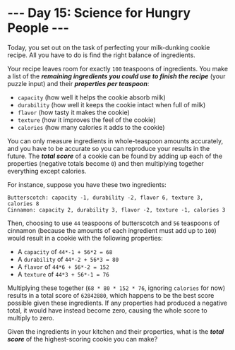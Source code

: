 # --- Day 15: Science for Hungry People ---

Today, you set out on the task of perfecting your milk-dunking cookie recipe.  All you have to do is find the right balance of ingredients.


Your recipe leaves room for exactly <code>100</code> teaspoons of ingredients.  You make a list of the <em><b>remaining ingredients you could use to finish the recipe</b></em> (your puzzle input) and their <em><b>properties per teaspoon</b></em>:


<ul>
<li><code>capacity</code> (how well it helps the cookie absorb milk)</li>
<li><code>durability</code> (how well it keeps the cookie intact when full of milk)</li>
<li><code>flavor</code> (how tasty it makes the cookie)</li>
<li><code>texture</code> (how it improves the feel of the cookie)</li>
<li><code>calories</code> (how many calories it adds to the cookie)</li>
</ul>
You can only measure ingredients in whole-teaspoon amounts accurately, and you have to be accurate so you can reproduce your results in the future.  The <em><b>total score</b></em> of a cookie can be found by adding up each of the properties (negative totals become <code>0</code>) and then multiplying together everything except calories.


For instance, suppose you have <span title="* I know what your preference is, but...">these two ingredients</span>:


<pre><code>Butterscotch: capacity -1, durability -2, flavor 6, texture 3, calories 8
Cinnamon: capacity 2, durability 3, flavor -2, texture -1, calories 3
</code></pre>
Then, choosing to use <code>44</code> teaspoons of butterscotch and <code>56</code> teaspoons of cinnamon (because the amounts of each ingredient must add up to <code>100</code>) would result in a cookie with the following properties:


<ul>
<li>A <code>capacity</code> of <code>44*-1 + 56*2 = 68</code></li>
<li>A <code>durability</code> of <code>44*-2 + 56*3 = 80</code></li>
<li>A <code>flavor</code> of <code>44*6 + 56*-2 = 152</code></li>
<li>A <code>texture</code> of <code>44*3 + 56*-1 = 76</code></li>
</ul>
Multiplying these together (<code>68 * 80 * 152 * 76</code>, ignoring <code>calories</code> for now) results in a total score of  <code>62842880</code>, which happens to be the best score possible given these ingredients.  If any properties had produced a negative total, it would have instead become zero, causing the whole score to multiply to zero.


Given the ingredients in your kitchen and their properties, what is the <em><b>total score</b></em> of the highest-scoring cookie you can make?


